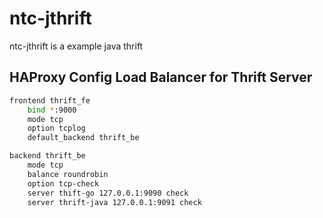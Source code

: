 # ntc-jthrift
ntc-jthrift is a example java thrift

## HAProxy Config Load Balancer for Thrift Server
```bash
frontend thrift_fe
	bind *:9000
	mode tcp
	option tcplog
	default_backend thrift_be

backend thrift_be
	mode tcp
	balance roundrobin
	option tcp-check
	server thift-go 127.0.0.1:9090 check
	server thrift-java 127.0.0.1:9091 check
```


